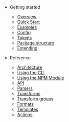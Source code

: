 - Getting started
  - [Overview](README.md)
  - [Quick Start](quick_start.md)
  - [Examples](examples.md)
  - [Config](config.md)
  - [Tokens](tokens.md)
  - [Package structure](package_structure.md)
  - [Extending](extending.md)

- Reference
  - [Architecture](architecture.md)
  - [Using the CLI](using_the_cli.md)
  - [Using the NPM Module](using_the_npm_module.md)
  - [API](api.md)
  - [Parsers](parsers.md)
  - [Transforms](transforms.md)
  - [Transform groups](transform_groups.md)
  - [Formats](formats.md)
  - [Templates](templates.md)
  - [Actions](actions.md)
